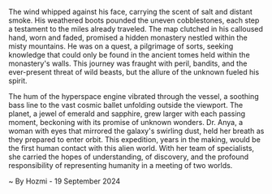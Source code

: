 
The wind whipped against his face, carrying the scent of salt and distant smoke.  His weathered boots pounded the uneven cobblestones, each step a testament to the miles already traveled.  The map clutched in his calloused hand, worn and faded, promised a hidden monastery nestled within the misty mountains.  He was on a quest, a pilgrimage of sorts, seeking knowledge that could only be found in the ancient tomes held within the monastery's walls.  This journey was fraught with peril, bandits, and the ever-present threat of wild beasts, but the allure of the unknown fueled his spirit.

The hum of the hyperspace engine vibrated through the vessel, a soothing bass line to the vast cosmic ballet unfolding outside the viewport.  The planet, a jewel of emerald and sapphire, grew larger with each passing moment, beckoning with its promise of unknown wonders.  Dr. Anya, a woman with eyes that mirrored the galaxy's swirling dust, held her breath as they prepared to enter orbit.  This expedition, years in the making, would be the first human contact with this alien world.  With her team of specialists, she carried the hopes of understanding, of discovery, and the profound responsibility of representing humanity in a meeting of two worlds. 

~ By Hozmi - 19 September 2024
